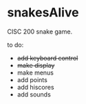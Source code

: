 snakesAlive
===========

CISC 200 snake game.

to do:
* ~~add keyboard control~~
* ~~make display~~
* make menus
* add points
* add hiscores
* add sounds
